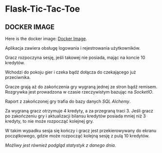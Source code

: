 # Flask-Tic-Tac-Toe

## DOCKER IMAGE
Here is the docker image: [Docker Image](https://hub.docker.com/r/skwdebski/flask-tic-tac-toe).


Aplikacja zawiera obsługę logowania i rejestrowania użytkowników.

Gracz rozpoczyna sesję, jeśli takowej nie posiada, mając na koncie 10 kredytów.

Wchodzi do pokoju gier i czeka bądź dołącza do czekającego już przeciwnika.

Gracze grają aż do zakończenia gry wygraną jednej ze stron bądź remisem.
Rozgrywka jest prowadzona w czasie rzeczywistym bazując na *SocketIO*.

Raport z zakończonej gry trafia do bazy danych *SQL Alchemy*.

Za wygraną gracz otrzymuje 4 kredyty, a za przegraną traci 3.
Jeśli gracz po zakończeniu gry i aktualizacji bilansu kredytów posiada mniej niż 3 kredyty, to nie może rozpocząć kolejnej gry.

W takim wypadku sesja się kończy i gracz jest przekierowywany do ekranu początkowego, gdzie może rozpocząć kolejną sesję z pulą 10 kredytów.

*Możliwy jest również podgląd statystyk z danego dnia.*
